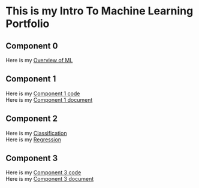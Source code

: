 # This is my Intro To Machine Learning Portfolio

## Component 0
Here is my [Overview of ML](/Component0/Overview_of_ML.pdf)  

## Component 1
Here is my [Component 1 code](/Component1/Assignment2.cpp)   
Here is my [Component 1 document](/Component1/Component_1.pdf)  

## Component 2
Here is my [Classification](/Component2/Classification.pdf)  
Here is my [Regression](/Component2/Regression.pdf)

## Component 3
Here is my [Component 3 code](/Component3/LogReg.cpp)   
Here is my [Component 3 document](/Component3/Document.pdf)
